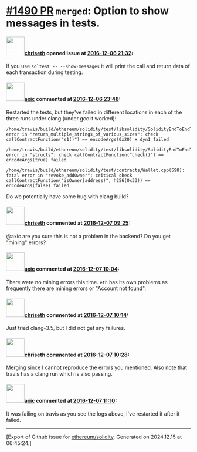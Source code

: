 # [\#1490 PR](https://github.com/ethereum/solidity/pull/1490) `merged`: Option to show messages in tests.

#### <img src="https://avatars.githubusercontent.com/u/9073706?v=4" width="50">[chriseth](https://github.com/chriseth) opened issue at [2016-12-06 21:32](https://github.com/ethereum/solidity/pull/1490):

If you use `soltest -- --show-messages` it will print the call and return data of each transaction during testing.

#### <img src="https://avatars.githubusercontent.com/u/20340?v=4" width="50">[axic](https://github.com/axic) commented at [2016-12-06 23:48](https://github.com/ethereum/solidity/pull/1490#issuecomment-265310714):

Restarted the tests, but they've failed in different locations in each of the three runs under clang (under gcc it worked):
```
/home/travis/build/ethereum/solidity/test/libsolidity/SolidityEndToEndTest.cpp(5180): error in "return_multiple_strings_of_various_sizes": check callContractFunction("s1()") == encodeArgs(0x20) + dyn1 failed

/home/travis/build/ethereum/solidity/test/libsolidity/SolidityEndToEndTest.cpp(1131): error in "structs": check callContractFunction("check()") == encodeArgs(true) failed

/home/travis/build/ethereum/solidity/test/contracts/Wallet.cpp(598): fatal error in "revoke_addOwner": critical check callContractFunction("isOwner(address)", h256(0x33)) == encodeArgs(false) failed
```

Do we potentially have some bug with clang build?

#### <img src="https://avatars.githubusercontent.com/u/9073706?v=4" width="50">[chriseth](https://github.com/chriseth) commented at [2016-12-07 09:25](https://github.com/ethereum/solidity/pull/1490#issuecomment-265397772):

@axic are you sure this is not a problem in the backend? Do you get "mining" errors?

#### <img src="https://avatars.githubusercontent.com/u/20340?v=4" width="50">[axic](https://github.com/axic) commented at [2016-12-07 10:04](https://github.com/ethereum/solidity/pull/1490#issuecomment-265406398):

There were no mining errors this time. `eth` has its own problems as frequently there are mining errors or "Account not found".

#### <img src="https://avatars.githubusercontent.com/u/9073706?v=4" width="50">[chriseth](https://github.com/chriseth) commented at [2016-12-07 10:14](https://github.com/ethereum/solidity/pull/1490#issuecomment-265408466):

Just tried clang-3.5, but I did not get any failures.

#### <img src="https://avatars.githubusercontent.com/u/9073706?v=4" width="50">[chriseth](https://github.com/chriseth) commented at [2016-12-07 10:28](https://github.com/ethereum/solidity/pull/1490#issuecomment-265411743):

Merging since I cannot reproduce the errors you mentioned. Also note that travis has a clang run which is also passing.

#### <img src="https://avatars.githubusercontent.com/u/20340?v=4" width="50">[axic](https://github.com/axic) commented at [2016-12-07 11:10](https://github.com/ethereum/solidity/pull/1490#issuecomment-265420432):

It was failing on travis as you see the logs above, I've restarted it after it failed.


-------------------------------------------------------------------------------



[Export of Github issue for [ethereum/solidity](https://github.com/ethereum/solidity). Generated on 2024.12.15 at 06:45:24.]
